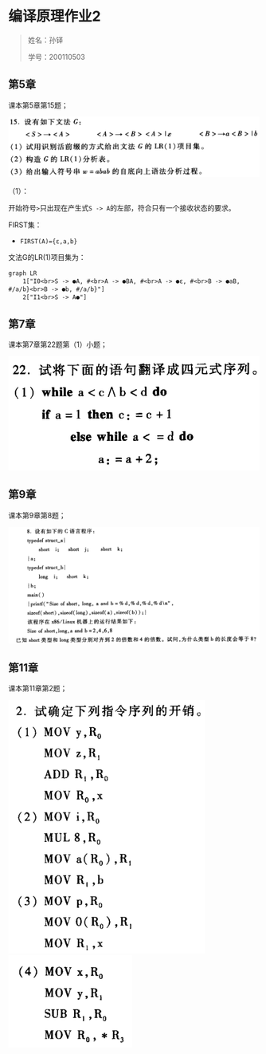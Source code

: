 # 编译原理作业2

>   姓名：孙铎
>
>   学号：200110503

## 第5章

课本第5章第15题；

![image-20221109212240810](homework2.assets/image-20221109212240810.png)

（1）：

开始符号`>`只出现在产生式`S -> A`的左部，符合只有一个接收状态的要求。

FIRST集：

-   `FIRST(A)={ε,a,b}`

文法G的LR(1)项目集为：

```mermaid
graph LR
	1["I0<br>S -> ●A, #<br>A -> ●BA, #<br>A -> ●ε, #<br>B -> ●aB, #/a/b}<br>B -> ●b, #/a/b}"]
	2["I1<br>S -> A●"]
```



## 第7章

课本第7章第22题第（1）小题；

<img src="homework2.assets/image-20221109225303022.png" alt="image-20221109225303022" style="zoom:80%;" />

## 第9章

课本第9章第8题；

![image-20221109225426575](homework2.assets/image-20221109225426575.png)

## 第11章

课本第11章第2题；

<img src="homework2.assets/image-20221109225511673.png" alt="image-20221109225511673" style="zoom:80%;" />

<img src="homework2.assets/image-20221109225521717.png" alt="image-20221109225521717" style="zoom:80%;" />



